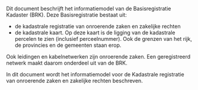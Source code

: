 Dit document beschrijft het informatiemodel van de Basisregistratie Kadaster (BRK). 
Deze Basisregistratie bestaat uit:

* de kadastrale registratie van onroerende zaken en zakelijke rechten 
* de kadastrale kaart. Op deze kaart is de ligging van de kadastrale percelen te zien (inclusief perceelnummer). Ook de grenzen van het rijk, de provincies en de gemeenten staan erop.

Ook leidingen en kabelnetwerken zijn onroerende zaken. Een geregistreerd netwerk maakt daarom onderdeel uit van de BRK. 

In dit document wordt het informatiemodel voor de Kadastrale registratie van onroerende zaken en zakelijke rechten beschreven.
